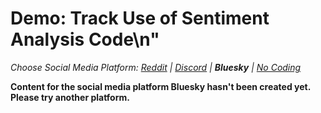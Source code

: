 # Demo: Track Use of Sentiment Analysis Code\n"
_Choose Social Media Platform: <a href='../../../reddit/ch09_privacy/04_tracking_use/03_demo_track_use.html'>Reddit</a> | <a href='../../../discord/ch09_privacy/04_tracking_use/03_demo_track_use.html'>Discord</a> | __Bluesky__ | <a href='../../../nocode/ch09_privacy/04_tracking_use/03_demo_track_use.html'>No Coding</a>_

__Content for the social media platform Bluesky hasn't been created yet. Please try another platform.__